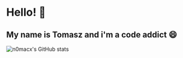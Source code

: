 # Hello! :wave:
## My name is Tomasz and i'm a code addict :smile:



![n0macx's GitHub stats](https://github-readme-stats.vercel.app/api?username=n0macx&show_icons=true&theme=dark)

